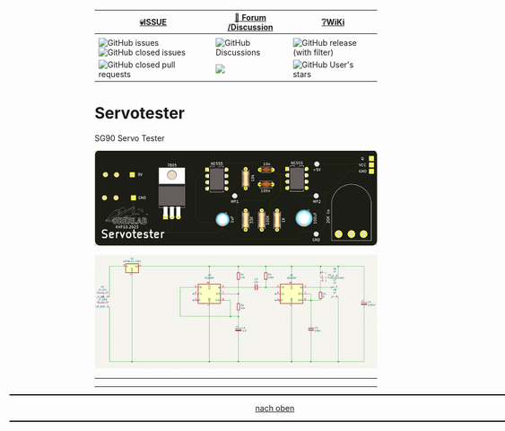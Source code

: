 <a name="oben"></a>

<div align="center">

  |[:skull:ISSUE](https://github.com/frankyhub/Servotester/issues?q=is%3Aissue)|[:speech_balloon: Forum /Discussion](https://github.com/frankyhub/Servotester/discussions)|[:grey_question:WiKi](https://github.com/frankyhub/Servotester/wiki)|
|--|--|--|
| | | |
|![GitHub issues](https://img.shields.io/github/issues/frankyhub/Servotester)![GitHub closed issues](https://img.shields.io/github/issues-closed/frankyhub/Servotester)|![GitHub Discussions](https://img.shields.io/github/discussions/frankyhub/Servotester)|![GitHub release (with filter)](https://img.shields.io/github/v/release/frankyhub/@@@@@)|
|![GitHub closed pull requests](https://img.shields.io/github/issues-pr-closed/finaldie/skull.svg)[](https://github.com/frankyhub/Servotester/pulls)|[<img src="https://img.shields.io/github/license/finaldie/skull.svg">](https://github.com/frankyhub/Servotester/blob/main/LICENSE.md)| ![GitHub User's stars](https://img.shields.io/github/stars/frankyhub)|
</div>


 


# Servotester
SG90 Servo Tester

![Bild](/pic/ServotesterF.png)


![Bild](/pic/Schaltplan.png)


---

<div style="position:absolute; left:2cm; ">   
<ol class="breadcrumb" style="border-top: 2px solid black;border-bottom:2px solid black; height: 45px; width: 900px;"> <p align="center"><a href="#oben">nach oben</a></p></ol>
</div> 

---
